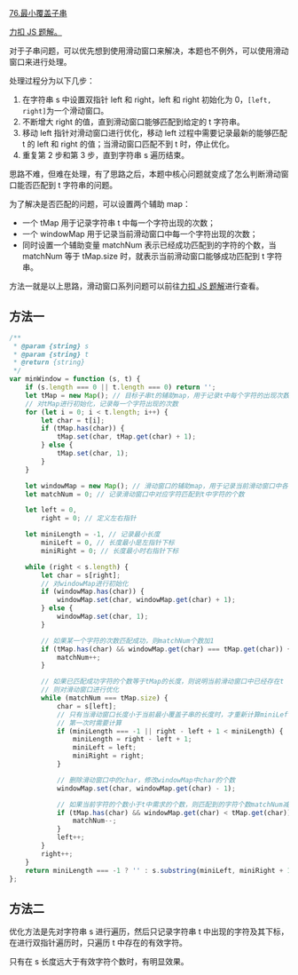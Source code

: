 [76.最小覆盖子串](https://leetcode-cn.com/problems/minimum-window-substring/submissions/)

[力扣 JS 题解。](https://github.com/GuYueJiaJie/blog/tree/master/%E6%95%B0%E6%8D%AE%E7%BB%93%E6%9E%84%E4%B8%8E%E7%AE%97%E6%B3%95)

对于子串问题，可以优先想到使用滑动窗口来解决，本题也不例外，可以使用滑动窗口来进行处理。

处理过程分为以下几步：

1. 在字符串 s 中设置双指针 left 和 right，left 和 right 初始化为 0，`[left, right]`为一个滑动窗口。
2. 不断增大 right 的值，直到滑动窗口能够匹配到给定的 t 字符串。
3. 移动 left 指针对滑动窗口进行优化，移动 left 过程中需要记录最新的能够匹配 t 的 left 和 right 的值；当滑动窗口匹配不到 t 时，停止优化。
4. 重复第 2 步和第 3 步，直到字符串 s 遍历结束。

思路不难，但难在处理，有了思路之后，本题中核心问题就变成了怎么判断滑动窗口能否匹配到 t 字符串的问题。

为了解决是否匹配的问题，可以设置两个辅助 map：

-   一个 tMap 用于记录字符串 t 中每一个字符出现的次数；
-   一个 windowMap 用于记录当前滑动窗口中每一个字符出现的次数；
-   同时设置一个辅助变量 matchNum 表示已经成功匹配到的字符的个数，当 matchNum 等于 tMap.size 时，就表示当前滑动窗口能够成功匹配到 t 字符串。

方法一就是以上思路，滑动窗口系列问题可以前往[力扣 JS 题解](https://github.com/GuYueJiaJie/blog/tree/master/%E7%AE%97%E6%B3%95%E4%B8%8E%E6%95%B0%E6%8D%AE%E7%BB%93%E6%9E%84)进行查看。

## 方法一

```javascript
/**
 * @param {string} s
 * @param {string} t
 * @return {string}
 */
var minWindow = function (s, t) {
    if (s.length === 0 || t.length === 0) return '';
    let tMap = new Map(); // 目标子串t的辅助map，用于记录t中每个字符的出现次数
    // 对tMap进行初始化，记录每一个字符出现的次数
    for (let i = 0; i < t.length; i++) {
        let char = t[i];
        if (tMap.has(char)) {
            tMap.set(char, tMap.get(char) + 1);
        } else {
            tMap.set(char, 1);
        }
    }

    let windowMap = new Map(); // 滑动窗口的辅助map，用于记录当前滑动窗口中各个字符出现的次数
    let matchNum = 0; // 记录滑动窗口中对应字符匹配到t中字符的个数

    let left = 0,
        right = 0; // 定义左右指针

    let miniLength = -1, // 记录最小长度
        miniLeft = 0, // 长度最小是左指针下标
        miniRight = 0; // 长度最小时右指针下标

    while (right < s.length) {
        let char = s[right];
        // 对windowMap进行初始化
        if (windowMap.has(char)) {
            windowMap.set(char, windowMap.get(char) + 1);
        } else {
            windowMap.set(char, 1);
        }

        // 如果某一个字符的次数匹配成功，则matchNum个数加1
        if (tMap.has(char) && windowMap.get(char) === tMap.get(char)) {
            matchNum++;
        }

        // 如果已匹配成功字符的个数等于tMap的长度，则说明当前滑动窗口中已经存在t
        // 则对滑动窗口进行优化
        while (matchNum === tMap.size) {
            char = s[left];
            // 只有当滑动窗口长度小于当前最小覆盖子串的长度时，才重新计算miniLeft和miniRight
            // 第一次时需要计算
            if (miniLength === -1 || right - left + 1 < miniLength) {
                miniLength = right - left + 1;
                miniLeft = left;
                miniRight = right;
            }

            // 删除滑动窗口中的char，修改windowMap中char的个数
            windowMap.set(char, windowMap.get(char) - 1);

            // 如果当前字符的个数小于t中需求的个数，则匹配到的字符个数matchNum减1
            if (tMap.has(char) && windowMap.get(char) < tMap.get(char)) {
                matchNum--;
            }
            left++;
        }
        right++;
    }
    return miniLength === -1 ? '' : s.substring(miniLeft, miniRight + 1);
};
```

## 方法二

优化方法是先对字符串 s 进行遍历，然后只记录字符串 t 中出现的字符及其下标，在进行双指针遍历时，只遍历 t 中存在的有效字符。

只有在 s 长度远大于有效字符个数时，有明显效果。
